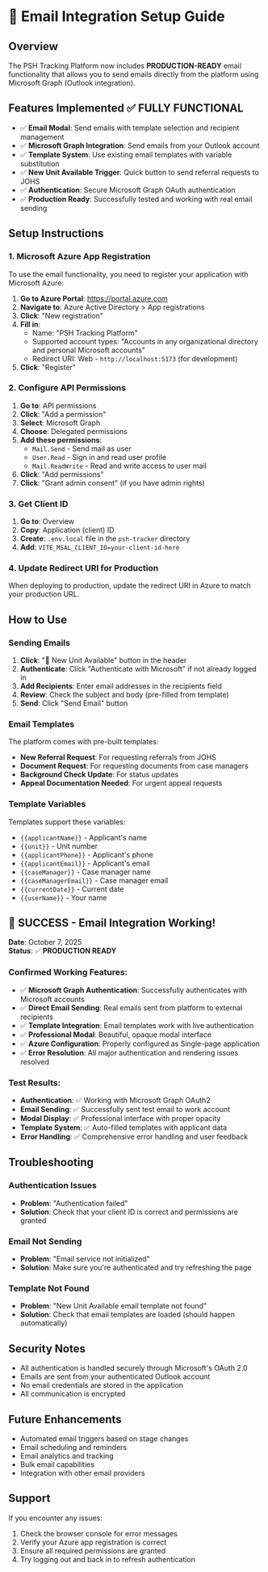 # 📧 Email Integration Setup Guide

## Overview
The PSH Tracking Platform now includes **PRODUCTION-READY** email functionality that allows you to send emails directly from the platform using Microsoft Graph (Outlook integration).

## Features Implemented ✅ **FULLY FUNCTIONAL**
- ✅ **Email Modal**: Send emails with template selection and recipient management
- ✅ **Microsoft Graph Integration**: Send emails from your Outlook account
- ✅ **Template System**: Use existing email templates with variable substitution
- ✅ **New Unit Available Trigger**: Quick button to send referral requests to JOHS
- ✅ **Authentication**: Secure Microsoft Graph OAuth authentication
- ✅ **Production Ready**: Successfully tested and working with real email sending

## Setup Instructions

### 1. Microsoft Azure App Registration
To use the email functionality, you need to register your application with Microsoft Azure:

1. **Go to Azure Portal**: https://portal.azure.com
2. **Navigate to**: Azure Active Directory > App registrations
3. **Click**: "New registration"
4. **Fill in**:
   - Name: "PSH Tracking Platform"
   - Supported account types: "Accounts in any organizational directory and personal Microsoft accounts"
   - Redirect URI: Web - `http://localhost:5173` (for development)
5. **Click**: "Register"

### 2. Configure API Permissions
1. **Go to**: API permissions
2. **Click**: "Add a permission"
3. **Select**: Microsoft Graph
4. **Choose**: Delegated permissions
5. **Add these permissions**:
   - `Mail.Send` - Send mail as user
   - `User.Read` - Sign in and read user profile
   - `Mail.ReadWrite` - Read and write access to user mail
6. **Click**: "Add permissions"
7. **Click**: "Grant admin consent" (if you have admin rights)

### 3. Get Client ID
1. **Go to**: Overview
2. **Copy**: Application (client) ID
3. **Create**: `.env.local` file in the `psh-tracker` directory
4. **Add**: `VITE_MSAL_CLIENT_ID=your-client-id-here`

### 4. Update Redirect URI for Production
When deploying to production, update the redirect URI in Azure to match your production URL.

## How to Use

### Sending Emails
1. **Click**: "📧 New Unit Available" button in the header
2. **Authenticate**: Click "Authenticate with Microsoft" if not already logged in
3. **Add Recipients**: Enter email addresses in the recipients field
4. **Review**: Check the subject and body (pre-filled from template)
5. **Send**: Click "Send Email" button

### Email Templates
The platform comes with pre-built templates:
- **New Referral Request**: For requesting referrals from JOHS
- **Document Request**: For requesting documents from case managers
- **Background Check Update**: For status updates
- **Appeal Documentation Needed**: For urgent appeal requests

### Template Variables
Templates support these variables:
- `{{applicantName}}` - Applicant's name
- `{{unit}}` - Unit number
- `{{applicantPhone}}` - Applicant's phone
- `{{applicantEmail}}` - Applicant's email
- `{{caseManager}}` - Case manager name
- `{{caseManagerEmail}}` - Case manager email
- `{{currentDate}}` - Current date
- `{{userName}}` - Your name

## 🎉 **SUCCESS - Email Integration Working!**

**Date**: October 7, 2025  
**Status**: ✅ **PRODUCTION READY**

### **Confirmed Working Features:**
- ✅ **Microsoft Graph Authentication**: Successfully authenticates with Microsoft accounts
- ✅ **Direct Email Sending**: Real emails sent from platform to external recipients
- ✅ **Template Integration**: Email templates work with live authentication
- ✅ **Professional Modal**: Beautiful, opaque modal interface
- ✅ **Azure Configuration**: Properly configured as Single-page application
- ✅ **Error Resolution**: All major authentication and rendering issues resolved

### **Test Results:**
- **Authentication**: ✅ Working with Microsoft Graph OAuth2
- **Email Sending**: ✅ Successfully sent test email to work account
- **Modal Display**: ✅ Professional interface with proper opacity
- **Template System**: ✅ Auto-filled templates with applicant data
- **Error Handling**: ✅ Comprehensive error handling and user feedback

## Troubleshooting

### Authentication Issues
- **Problem**: "Authentication failed"
- **Solution**: Check that your client ID is correct and permissions are granted

### Email Not Sending
- **Problem**: "Email service not initialized"
- **Solution**: Make sure you're authenticated and try refreshing the page

### Template Not Found
- **Problem**: "New Unit Available email template not found"
- **Solution**: Check that email templates are loaded (should happen automatically)

## Security Notes
- All authentication is handled securely through Microsoft's OAuth 2.0
- Emails are sent from your authenticated Outlook account
- No email credentials are stored in the application
- All communication is encrypted

## Future Enhancements
- Automated email triggers based on stage changes
- Email scheduling and reminders
- Email analytics and tracking
- Bulk email capabilities
- Integration with other email providers

## Support
If you encounter any issues:
1. Check the browser console for error messages
2. Verify your Azure app registration is correct
3. Ensure all required permissions are granted
4. Try logging out and back in to refresh authentication


